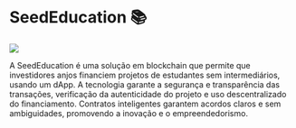 # SeedEducation 📚
![](https://i.imgur.com/L022jvE.png)

A SeedEducation é uma solução em blockchain que permite que investidores anjos financiem projetos de estudantes sem intermediários, usando um dApp. A tecnologia garante a segurança e transparência das transações, verificação da autenticidade do projeto e uso descentralizado do financiamento. Contratos inteligentes garantem acordos claros e sem ambiguidades, promovendo a inovação e o empreendedorismo.

